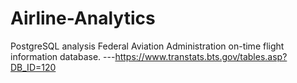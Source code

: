 # Airline-Analytics
PostgreSQL analysis
Federal Aviation Administration on-time flight information database.
---https://www.transtats.bts.gov/tables.asp?DB_ID=120

